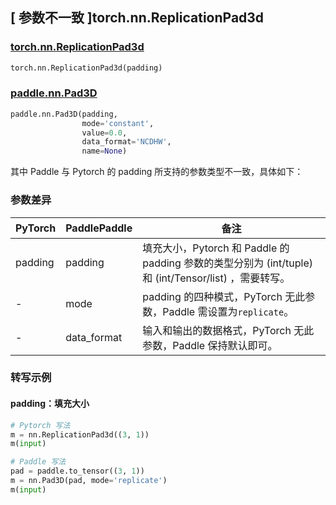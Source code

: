 ## [ 参数不一致 ]torch.nn.ReplicationPad3d
### [torch.nn.ReplicationPad3d](https://pytorch.org/docs/stable/generated/torch.nn.ReplicationPad3d.html?highlight=pad#torch.nn.ReplicationPad3d)

```python
torch.nn.ReplicationPad3d(padding)
```

### [paddle.nn.Pad3D](https://www.paddlepaddle.org.cn/documentation/docs/zh/api/paddle/nn/Pad3D_cn.html#pad3d)

```python
paddle.nn.Pad3D(padding,
                mode='constant',
                value=0.0,
                data_format='NCDHW',
                name=None)
```

其中 Paddle 与 Pytorch 的 padding 所支持的参数类型不一致，具体如下：
### 参数差异
| PyTorch       | PaddlePaddle | 备注                                                   |
| ------------- | ------------ | ------------------------------------------------------ |
| padding       | padding      | 填充大小，Pytorch 和 Paddle 的 padding 参数的类型分别为 (int/tuple) 和 (int/Tensor/list) ，需要转写。  |
| -             | mode         | padding 的四种模式，PyTorch 无此参数，Paddle 需设置为`replicate`。  |
| -             | data_format  | 输入和输出的数据格式，PyTorch 无此参数，Paddle 保持默认即可。  |


### 转写示例
#### padding：填充大小
```python
# Pytorch 写法
m = nn.ReplicationPad3d((3, 1))
m(input)

# Paddle 写法
pad = paddle.to_tensor((3, 1))
m = nn.Pad3D(pad, mode='replicate')
m(input)
```
